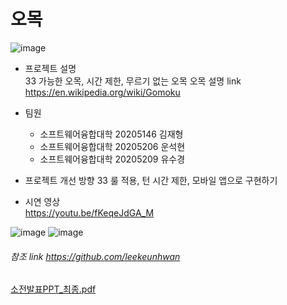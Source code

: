 # 오목
![image](https://user-images.githubusercontent.com/39435764/100514020-b9710c00-31b4-11eb-8c90-b6dff29b0e6c.png)

* 프로젝트 설명  
33 가능한 오목, 시간 제한, 무르기 없는 오목
오목 설명 link https://en.wikipedia.org/wiki/Gomoku
 
 

* 팀원 
  * 소프트웨어융합대학 20205146 김재형
  * 소프트웨어융합대학 20205206 운석현
  * 소프트웨어융합대학 20205209 유수경

* 프로젝트 개선 방향
33 룰 적용, 턴 시간 제한, 모바일 앱으로 구현하기


* 시연 영상   
  https://youtu.be/fKeqeJdGA_M


![image](https://user-images.githubusercontent.com/39435764/100513785-24214800-31b3-11eb-9c60-8e1f7a27906d.png)
![image](https://user-images.githubusercontent.com/39435764/100506420-6d23cd00-31b0-11eb-8358-4f6b56e87d92.png)

###### 참조 link https://github.com/leekeunhwan

[소전발표PPT_최종.pdf](https://github.com/kjhk3082/omok-online/files/5611835/PPT_.pdf)
